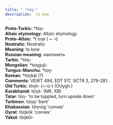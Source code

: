 ```yaml
---
title: " *töŋ-"
description:  to bow
---
```


<strong>Proto-Turkic</strong>:  *töŋ-<br>
<strong>Altaic etymology</strong>:  Altaic etymology<br>
<strong> Proto-Altaic</strong>:  *t`oŋe ( ~ -i)<br>
<strong>Nostratic</strong>:  Nostratic<br>
<strong>Meaning</strong>:  to bow<br>
<strong>Russian meaning</strong>:  наклонять<br>
<strong>Turkic</strong>:  *töŋ-<br>
<strong>Mongolian</strong>:  *toŋguji-<br>
<strong>Tungus-Manchu</strong>:  *toŋ-<br>
<strong>Korean</strong>:  *tòŋkái (?)<br>
<strong>Comments</strong>:  VEWT 494, EDT 517, ЭСТЯ 3, 279-281.<br>
<strong>Old Turkic</strong>:  töŋit- (~-ü-) (OUygh.)<br>
<strong>Karakhanid</strong>:  töŋit- (MK, KB)<br>
<strong>Tatar</strong>:  tüŋ- 'to be toppled, turn upside down'<br>
<strong>Turkmen</strong>:  tüŋŋi 'bent'<br>
<strong>Khakassian</strong>:  töŋnüg 'convex'<br>
<strong>Oyrat</strong>:  töŋkök 'convex'<br>
<strong>Yakut</strong>:  töŋköi-<br>


